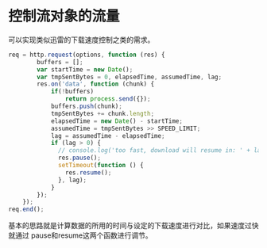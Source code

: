 控制流对象的流量
==============

可以实现类似迅雷的下载速度控制之类的需求。

```javascript
req = http.request(options, function (res) {
		buffers = [];
		var startTime = new Date();
		var tmpSentBytes = 0, elapsedTime, assumedTime, lag;
		res.on('data', function (chunk) {
			if(!buffers)
				return process.send({});
			buffers.push(chunk);
			tmpSentBytes += chunk.length;
			elapsedTime = new Date() - startTime;
	        assumedTime = tmpSentBytes >> SPEED_LIMIT;
	        lag = assumedTime - elapsedTime;
		    if (lag > 0) {
		      // console.log('too fast, download will resume in: ' + lag + 'ms');
		      res.pause();
		      setTimeout(function () {
		        res.resume();
		      }, lag);
		    }
		});
	});
req.end();
```

基本的思路就是计算数据的所用的时间与设定的下载速度进行对比，如果速度过快就通过
pause和resume这两个函数进行调节。
